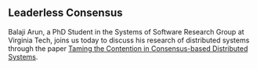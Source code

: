 ## Leaderless Consensus

Balaji Arun, a PhD Student in the Systems of Software Research Group at Virginia Tech, joins us today to discuss his research of distributed systems through the paper [Taming the Contention in Consensus-based Distributed Systems](https://www.ssrg.ece.vt.edu/papers/tdsc20-author-version.pdf).
